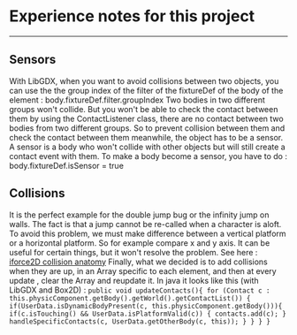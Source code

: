 # Experience notes for this project

---

## Sensors
With LibGDX, when you want to avoid collisions between two objects, you can use the the group index of the filter of 
the fixtureDef of the body of the element : body.fixtureDef.filter.groupIndex
Two bodies in two different groups won't collide. But you won't be able to check the contact between them by using
the ContactListener class, there are no contact between two bodies from two different groups.
So to prevent collision between them and check the contact between them meanwhile, the object has to be a sensor.
A sensor is a body who won't collide with other objects but will still create a contact event with them.
To make a body become a sensor, you have to do : body.fixtureDef.isSensor = true



## Collisions
It is the perfect example for the double jump bug or the infinity jump on walls. The fact is that a jump cannot be
re-called when a character is aloft. To avoid this problem, we must make difference between a vertical platform or a horizontal
platform. So for example compare x and y axis. It can be useful for certain things, but it won't resolve the problem.
See here : [iforce2D collision anatomy](http://www.iforce2d.net/b2dtut/collision-anatomy)
Finally, what we decided is to add collisions when they are up, in an Array specific to each element, and then at every update
, clear the Array and reupdate it.
In java it looks like this (with LibGDX and Box2D) :
`
public void updateContacts(){
        for (Contact c : this.physicComponent.getBody().getWorld().getContactList()) {
            if(UserData.isDynamicBodyPresent(c, this.physicComponent.getBody())){
                if(c.isTouching() && UserData.isPlatformValid(c)) {
                    contacts.add(c);
                }
                handleSpecificContacts(c, UserData.getOtherBody(c, this));
            }
        }
    }
}
`